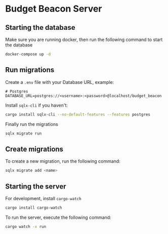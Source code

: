 # Budget Beacon Server

## Starting the database

Make sure you are running docker, then run the following command to start the database

```bash
docker-compose up -d
```

## Run migrations

Create a `.env` file with your Database URL, example:

```
# Postgres
DATABASE_URL=postgres://<username>:<password>@localhost/budget_beacon
```

Install `sqlx-cli` if you haven't:

```bash
cargo install sqlx-cli --no-default-features --features postgres
```

Finally run the migrations

```bash
sqlx migrate run
```

## Create migrations

To create a new migration, run the following command:

```bash
sqlx migrate add <name>
```

## Starting the server

For development, install `cargo-watch`

```bash
cargo install cargo-watch
```

To run the server, execute the following command:

```bash
cargo watch -x run
```